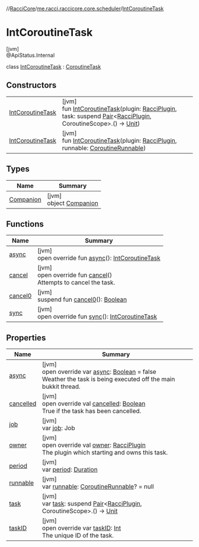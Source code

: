 //[RacciCore](../../../index.md)/[me.racci.raccicore.core.scheduler](../index.md)/[IntCoroutineTask](index.md)

# IntCoroutineTask

[jvm]\
@ApiStatus.Internal

class [IntCoroutineTask](index.md) : [CoroutineTask](../../me.racci.raccicore.api.scheduler/-coroutine-task/index.md)

## Constructors

| | |
|---|---|
| [IntCoroutineTask](-int-coroutine-task.md) | [jvm]<br>fun [IntCoroutineTask](-int-coroutine-task.md)(plugin: [RacciPlugin](../../me.racci.raccicore.api.plugin/-racci-plugin/index.md), task: suspend [Pair](https://kotlinlang.org/api/latest/jvm/stdlib/kotlin/-pair/index.html)&lt;[RacciPlugin](../../me.racci.raccicore.api.plugin/-racci-plugin/index.md), CoroutineScope&gt;.() -&gt; [Unit](https://kotlinlang.org/api/latest/jvm/stdlib/kotlin/-unit/index.html)) |
| [IntCoroutineTask](-int-coroutine-task.md) | [jvm]<br>fun [IntCoroutineTask](-int-coroutine-task.md)(plugin: [RacciPlugin](../../me.racci.raccicore.api.plugin/-racci-plugin/index.md), runnable: [CoroutineRunnable](../../me.racci.raccicore.api.scheduler/-coroutine-runnable/index.md)) |

## Types

| Name | Summary |
|---|---|
| [Companion](-companion/index.md) | [jvm]<br>object [Companion](-companion/index.md) |

## Functions

| Name | Summary |
|---|---|
| [async](async.md) | [jvm]<br>open override fun [async](async.md)(): [IntCoroutineTask](index.md) |
| [cancel](cancel.md) | [jvm]<br>open override fun [cancel](cancel.md)()<br>Attempts to cancel the task. |
| [cancel0](cancel0.md) | [jvm]<br>suspend fun [cancel0](cancel0.md)(): [Boolean](https://kotlinlang.org/api/latest/jvm/stdlib/kotlin/-boolean/index.html) |
| [sync](sync.md) | [jvm]<br>open override fun [sync](sync.md)(): [IntCoroutineTask](index.md) |

## Properties

| Name | Summary |
|---|---|
| [async](async.md) | [jvm]<br>open override var [async](async.md): [Boolean](https://kotlinlang.org/api/latest/jvm/stdlib/kotlin/-boolean/index.html) = false<br>Weather the task is being executed off the main bukkit thread. |
| [cancelled](cancelled.md) | [jvm]<br>open override val [cancelled](cancelled.md): [Boolean](https://kotlinlang.org/api/latest/jvm/stdlib/kotlin/-boolean/index.html)<br>True if the task has been cancelled. |
| [job](job.md) | [jvm]<br>var [job](job.md): Job |
| [owner](owner.md) | [jvm]<br>open override val [owner](owner.md): [RacciPlugin](../../me.racci.raccicore.api.plugin/-racci-plugin/index.md)<br>The plugin which starting and owns this task. |
| [period](period.md) | [jvm]<br>var [period](period.md): [Duration](https://kotlinlang.org/api/latest/jvm/stdlib/kotlin.time/-duration/index.html) |
| [runnable](runnable.md) | [jvm]<br>var [runnable](runnable.md): [CoroutineRunnable](../../me.racci.raccicore.api.scheduler/-coroutine-runnable/index.md)? = null |
| [task](task.md) | [jvm]<br>var [task](task.md): suspend [Pair](https://kotlinlang.org/api/latest/jvm/stdlib/kotlin/-pair/index.html)&lt;[RacciPlugin](../../me.racci.raccicore.api.plugin/-racci-plugin/index.md), CoroutineScope&gt;.() -&gt; [Unit](https://kotlinlang.org/api/latest/jvm/stdlib/kotlin/-unit/index.html) |
| [taskID](task-i-d.md) | [jvm]<br>open override var [taskID](task-i-d.md): [Int](https://kotlinlang.org/api/latest/jvm/stdlib/kotlin/-int/index.html)<br>The unique ID of the task. |
